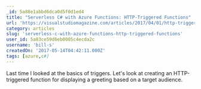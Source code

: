 ```yaml
---
_id: 5a88e1abbd6dca0d5f0d1ed4
title: "Serverless C# with Azure Functions: HTTP-Triggered Functions"
url: 'https://visualstudiomagazine.com/articles/2017/04/01/http-triggered-functions.aspx'
category: articles
slug: 'serverless-c-with-azure-functions-http-triggered-functions'
user_id: 5a83ce59d6eb0005c4ecda2c
username: 'bill-s'
createdOn: '2017-05-14T04:42:11.000Z'
tags: [azure,c#]
---
```


Last time I looked at the basics of triggers. Let's look at creating an HTTP-triggered function for displaying a greeting based on a target audience.
